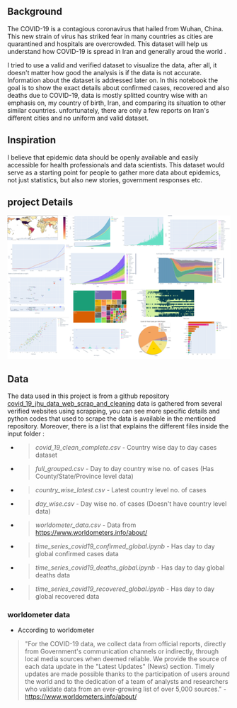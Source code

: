 ## Background
The COVID-19 is a contagious coronavirus that hailed from Wuhan, China. This new strain of virus has striked fear in many countries as cities are quarantined and hospitals are overcrowded. This dataset will help us understand how COVID-19 is spread in Iran and generally aroud the world .

I tried to use a valid and verified dataset to visualize the data, after all, it doesn't matter how good the analysis is if the data is not accurate. Information about the dataset is addressed later on. In this notebook the goal is to show the exact details about confirmed cases,  recovered and also deaths due to COVID-19, data is mostly splitted country wise with an emphasis on, my country of birth,  Iran, and comparing its situation to other similar countries. unfortunately, there are only a few reports on Iran's different cities and no uniform and valid dataset.

## Inspiration

I believe that epidemic data should be openly available and easily accessible for health professionals and data scientists. This dataset would serve as a starting point for people to gather more data about epidemics, not just statistics, but also new stories, government responses etc.

## project Details
![alt text](https://github.com/mahdi-darvish/COVID-19_Analysis_and_Visualization/blob/master/graphs.png?raw=true)


## Data

The data used in this project is from a github repository [covid_19_jhu_data_web_scrap_and_cleaning](https://github.com/imdevskp/covid_19_jhu_data_web_scrap_and_cleaning) data is gathered from several verified websites using scrapping, you can see more specific details and python codes that used to scrape the data is available in the mentioned repository. Moreover, there is a list that explains the different files inside the input folder :

   
* > *covid_19_clean_complete.csv* - Country wise day to day cases dataset  

* > *full_grouped.csv* - Day to day country wise no. of cases (Has County/State/Province level data)  
* > *country_wise_latest.csv* - Latest country level no. of cases  
* > *day_wise.csv* - Day wise no. of cases (Doesn't have country level data)  
  
* > *worldometer_data.csv* - Data from https://www.worldometers.info/about/
   
* > *time_series_covid19_confirmed_global.ipynb* - Has day to day global confirmed cases data  
* > *time_series_covid19_deaths_global.ipynb* - Has day to day global deaths data  
* > *time_series_covid19_recovered_global.ipynb* - Has day to day global recovered data  
    
    
### worldometer data
* According to worldometer 
> "For the COVID-19 data, we collect data from official reports, directly from Government's communication channels or indirectly, through local media sources when deemed reliable. We provide the source of each data update in the "Latest Updates" (News) section. Timely updates are made possible thanks to the participation of users around the world and to the dedication of a team of analysts and researchers who validate data from an ever-growing list of over 5,000 sources." - https://www.worldometers.info/about/